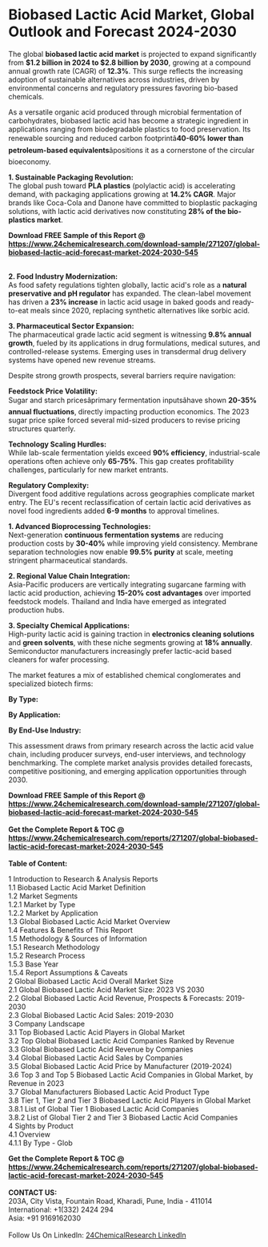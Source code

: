 <h1>Biobased Lactic Acid Market, Global Outlook and Forecast 2024-2030</h1><p>The global <strong>biobased lactic acid market</strong> is projected to expand significantly from <strong>$1.2 billion in 2024 to $2.8 billion by 2030</strong>, growing at a compound annual growth rate (CAGR) of <strong>12.3%</strong>. This surge reflects the increasing adoption of sustainable alternatives across industries, driven by environmental concerns and regulatory pressures favoring bio-based chemicals.</p><p>As a versatile organic acid produced through microbial fermentation of carbohydrates, biobased lactic acid has become a strategic ingredient in applications ranging from biodegradable plastics to food preservation. Its renewable sourcing and reduced carbon footprintâ<strong>40-60% lower than petroleum-based equivalents</strong>âpositions it as a cornerstone of the circular bioeconomy.</p><p><strong>1. Sustainable Packaging Revolution:</strong><br>
The global push toward <strong>PLA plastics</strong> (polylactic acid) is accelerating demand, with packaging applications growing at <strong>14.2% CAGR</strong>. Major brands like Coca-Cola and Danone have committed to bioplastic packaging solutions, with lactic acid derivatives now constituting <strong>28% of the bio-plastics market</strong>.</p><div><b>Download FREE Sample of this Report @ 
            <a href="https://www.24chemicalresearch.com/download-sample/271207/global-biobased-lactic-acid-forecast-market-2024-2030-545">
            https://www.24chemicalresearch.com/download-sample/271207/global-biobased-lactic-acid-forecast-market-2024-2030-545</a></b></div><br><p><strong>2. Food Industry Modernization:</strong><br>
As food safety regulations tighten globally, lactic acid's role as a <strong>natural preservative and pH regulator</strong> has expanded. The clean-label movement has driven a <strong>23% increase</strong> in lactic acid usage in baked goods and ready-to-eat meals since 2020, replacing synthetic alternatives like sorbic acid.</p><p><strong>3. Pharmaceutical Sector Expansion:</strong><br>
The pharmaceutical grade lactic acid segment is witnessing <strong>9.8% annual growth</strong>, fueled by its applications in drug formulations, medical sutures, and controlled-release systems. Emerging uses in transdermal drug delivery systems have opened new revenue streams.</p><p>Despite strong growth prospects, several barriers require navigation:</p><p><strong>Feedstock Price Volatility:</strong><br>
	Sugar and starch pricesâprimary fermentation inputsâhave shown <strong>20-35% annual fluctuations</strong>, directly impacting production economics. The 2023 sugar price spike forced several mid-sized producers to revise pricing structures quarterly.</p><p><strong>Technology Scaling Hurdles:</strong><br>
	While lab-scale fermentation yields exceed <strong>90% efficiency</strong>, industrial-scale operations often achieve only <strong>65-75%</strong>. This gap creates profitability challenges, particularly for new market entrants.</p><p><strong>Regulatory Complexity:</strong><br>
	Divergent food additive regulations across geographies complicate market entry. The EU's recent reclassification of certain lactic acid derivatives as novel food ingredients added <strong>6-9 months</strong> to approval timelines.</p><p><strong>1. Advanced Bioprocessing Technologies:</strong><br>
Next-generation <strong>continuous fermentation systems</strong> are reducing production costs by <strong>30-40%</strong> while improving yield consistency. Membrane separation technologies now enable <strong>99.5% purity</strong> at scale, meeting stringent pharmaceutical standards.</p><p><strong>2. Regional Value Chain Integration:</strong><br>
Asia-Pacific producers are vertically integrating sugarcane farming with lactic acid production, achieving <strong>15-20% cost advantages</strong> over imported feedstock models. Thailand and India have emerged as integrated production hubs.</p><p><strong>3. Specialty Chemical Applications:</strong><br>
High-purity lactic acid is gaining traction in <strong>electronics cleaning solutions</strong> and <strong>green solvents</strong>, with these niche segments growing at <strong>18% annually</strong>. Semiconductor manufacturers increasingly prefer lactic-acid based cleaners for wafer processing.</p><p>The market features a mix of established chemical conglomerates and specialized biotech firms:</p><p><strong>By Type:</strong></p><p><strong>By Application:</strong></p><p><strong>By End-Use Industry:</strong></p><p>This assessment draws from primary research across the lactic acid value chain, including producer surveys, end-user interviews, and technology benchmarking. The complete market analysis provides detailed forecasts, competitive positioning, and emerging application opportunities through 2030.</p><div><b>Download FREE Sample of this Report @ 
            <a href="https://www.24chemicalresearch.com/download-sample/271207/global-biobased-lactic-acid-forecast-market-2024-2030-545">
            https://www.24chemicalresearch.com/download-sample/271207/global-biobased-lactic-acid-forecast-market-2024-2030-545</a></b></div><br><div><b>Get the Complete Report & TOC @ 
            <a href="https://www.24chemicalresearch.com/reports/271207/global-biobased-lactic-acid-forecast-market-2024-2030-545">
            https://www.24chemicalresearch.com/reports/271207/global-biobased-lactic-acid-forecast-market-2024-2030-545</a></b></div><br>
            <b>Table of Content:</b><p>1 Introduction to Research & Analysis Reports<br />
    1.1 Biobased Lactic Acid Market Definition<br />
    1.2 Market Segments<br />
        1.2.1 Market by Type<br />
        1.2.2 Market by Application<br />
    1.3 Global Biobased Lactic Acid Market Overview<br />
    1.4 Features & Benefits of This Report<br />
    1.5 Methodology & Sources of Information<br />
        1.5.1 Research Methodology<br />
        1.5.2 Research Process<br />
        1.5.3 Base Year<br />
        1.5.4 Report Assumptions & Caveats<br />
2 Global Biobased Lactic Acid Overall Market Size<br />
    2.1 Global Biobased Lactic Acid Market Size: 2023 VS 2030<br />
    2.2 Global Biobased Lactic Acid Revenue, Prospects & Forecasts: 2019-2030<br />
    2.3 Global Biobased Lactic Acid Sales: 2019-2030<br />
3 Company Landscape<br />
    3.1 Top Biobased Lactic Acid Players in Global Market<br />
    3.2 Top Global Biobased Lactic Acid Companies Ranked by Revenue<br />
    3.3 Global Biobased Lactic Acid Revenue by Companies<br />
    3.4 Global Biobased Lactic Acid Sales by Companies<br />
    3.5 Global Biobased Lactic Acid Price by Manufacturer (2019-2024)<br />
    3.6 Top 3 and Top 5 Biobased Lactic Acid Companies in Global Market, by Revenue in 2023<br />
    3.7 Global Manufacturers Biobased Lactic Acid Product Type<br />
    3.8 Tier 1, Tier 2 and Tier 3 Biobased Lactic Acid Players in Global Market<br />
        3.8.1 List of Global Tier 1 Biobased Lactic Acid Companies<br />
        3.8.2 List of Global Tier 2 and Tier 3 Biobased Lactic Acid Companies<br />
4 Sights by Product<br />
    4.1 Overview<br />
        4.1.1 By Type - Glob</p><div><b>Get the Complete Report & TOC @ 
            <a href="https://www.24chemicalresearch.com/reports/271207/global-biobased-lactic-acid-forecast-market-2024-2030-545">
            https://www.24chemicalresearch.com/reports/271207/global-biobased-lactic-acid-forecast-market-2024-2030-545</a></b></div><br><b>CONTACT US:</b><br>
            203A, City Vista, Fountain Road, Kharadi, Pune, India - 411014<br>
            International: +1(332) 2424 294<br>
            Asia: +91 9169162030 <br><br>
            Follow Us On LinkedIn: <a href="https://www.linkedin.com/company/24chemicalresearch/">24ChemicalResearch LinkedIn</a>
